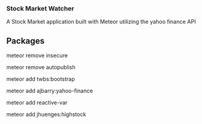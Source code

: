 ### Stock Market Watcher ###

A Stock Market application built with Meteor utilizing the yahoo finance API


## Packages

meteor remove insecure

meteor remove autopublish

meteor add twbs:bootstrap

meteor add ajbarry:yahoo-finance

meteor add reactive-var

meteor add jhuenges:highstock


